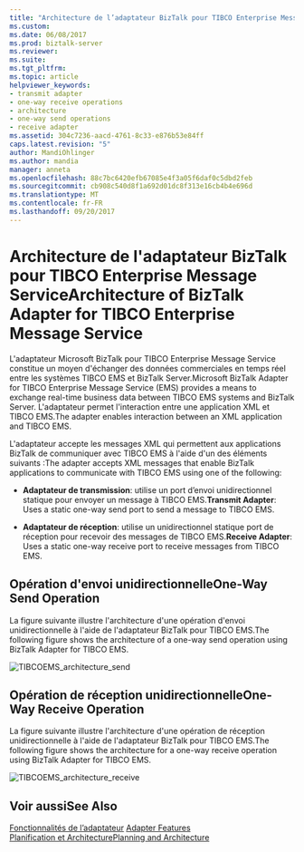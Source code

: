 ```yaml
---
title: "Architecture de l’adaptateur BizTalk pour TIBCO Enterprise Message Service | Documents Microsoft"
ms.custom: 
ms.date: 06/08/2017
ms.prod: biztalk-server
ms.reviewer: 
ms.suite: 
ms.tgt_pltfrm: 
ms.topic: article
helpviewer_keywords:
- transmit adapter
- one-way receive operations
- architecture
- one-way send operations
- receive adapter
ms.assetid: 304c7236-aacd-4761-8c33-e876b53e84ff
caps.latest.revision: "5"
author: MandiOhlinger
ms.author: mandia
manager: anneta
ms.openlocfilehash: 88c7bc6420efb67085e4f3a05f6daf0c5dbd2feb
ms.sourcegitcommit: cb908c540d8f1a692d01dc8f313e16cb4b4e696d
ms.translationtype: MT
ms.contentlocale: fr-FR
ms.lasthandoff: 09/20/2017
---
```

# <a name="architecture-of-biztalk-adapter-for-tibco-enterprise-message-service"></a><span data-ttu-id="b763e-102">Architecture de l'adaptateur BizTalk pour TIBCO Enterprise Message Service</span><span class="sxs-lookup"><span data-stu-id="b763e-102">Architecture of BizTalk Adapter for TIBCO Enterprise Message Service</span></span>
<span data-ttu-id="b763e-103">L'adaptateur Microsoft BizTalk pour TIBCO Enterprise Message Service constitue un moyen d'échanger des données commerciales en temps réel entre les systèmes TIBCO EMS et BizTalk Server.</span><span class="sxs-lookup"><span data-stu-id="b763e-103">Microsoft BizTalk Adapter for TIBCO Enterprise Message Service (EMS) provides a means to exchange real-time business data between TIBCO EMS systems and BizTalk Server.</span></span> <span data-ttu-id="b763e-104">L'adaptateur permet l'interaction entre une application XML et TIBCO EMS.</span><span class="sxs-lookup"><span data-stu-id="b763e-104">The adapter enables interaction between an XML application and TIBCO EMS.</span></span>  
  
 <span data-ttu-id="b763e-105">L'adaptateur accepte les messages XML qui permettent aux applications BizTalk de communiquer avec TIBCO EMS à l'aide d'un des éléments suivants :</span><span class="sxs-lookup"><span data-stu-id="b763e-105">The adapter accepts XML messages that enable BizTalk applications to communicate with TIBCO EMS using one of the following:</span></span>  
  
-   <span data-ttu-id="b763e-106">**Adaptateur de transmission**: utilise un port d’envoi unidirectionnel statique pour envoyer un message à TIBCO EMS.</span><span class="sxs-lookup"><span data-stu-id="b763e-106">**Transmit Adapter**: Uses a static one-way send port to send a message to TIBCO EMS.</span></span>  
  
-   <span data-ttu-id="b763e-107">**Adaptateur de réception**: utilise un unidirectionnel statique port de réception pour recevoir des messages de TIBCO EMS.</span><span class="sxs-lookup"><span data-stu-id="b763e-107">**Receive Adapter**: Uses a static one-way receive port to receive messages from TIBCO EMS.</span></span>  
  
## <a name="one-way-send-operation"></a><span data-ttu-id="b763e-108">Opération d'envoi unidirectionnelle</span><span class="sxs-lookup"><span data-stu-id="b763e-108">One-Way Send Operation</span></span>  
 <span data-ttu-id="b763e-109">La figure suivante illustre l'architecture d'une opération d'envoi unidirectionnelle à l'aide de l'adaptateur BizTalk pour TIBCO EMS.</span><span class="sxs-lookup"><span data-stu-id="b763e-109">The following figure shows the architecture of a one-way send operation using BizTalk Adapter for TIBCO EMS.</span></span>  
  
 ![](../core/media/tibcoems-architecture-send.gif "TIBCOEMS_architecture_send")  
  
## <a name="one-way-receive-operation"></a><span data-ttu-id="b763e-110">Opération de réception unidirectionnelle</span><span class="sxs-lookup"><span data-stu-id="b763e-110">One-Way Receive Operation</span></span>  
 <span data-ttu-id="b763e-111">La figure suivante illustre l'architecture d'une opération de réception unidirectionnelle à l'aide de l'adaptateur BizTalk pour TIBCO EMS.</span><span class="sxs-lookup"><span data-stu-id="b763e-111">The following figure shows the architecture for a one-way receive operation using BizTalk Adapter for TIBCO EMS.</span></span>  
  
 ![](../core/media/tibcoems-architecture-receive.gif "TIBCOEMS_architecture_receive")  
  
## <a name="see-also"></a><span data-ttu-id="b763e-112">Voir aussi</span><span class="sxs-lookup"><span data-stu-id="b763e-112">See Also</span></span>  
 <span data-ttu-id="b763e-113">[Fonctionnalités de l’adaptateur](../core/adapter-features.md) </span><span class="sxs-lookup"><span data-stu-id="b763e-113">[Adapter Features](../core/adapter-features.md) </span></span>  
 [<span data-ttu-id="b763e-114">Planification et Architecture</span><span class="sxs-lookup"><span data-stu-id="b763e-114">Planning and Architecture</span></span>](../core/planning-and-architecture16.md)
